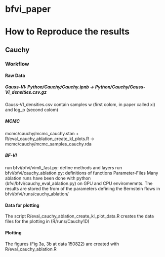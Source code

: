 # bfvi_paper

# How to Reproduce the results

## Cauchy
### Workflow
#### Raw Data
##### Gauss-VI: Python/Cauchy/Cauchy.ipnb → Python/Cauchy/Gauss-VI_densities.csv.gz
Gauss-VI_densities.csv contain samples w (first colom, in paper called xi) and log_p (second colom)

##### MCMC 
mcmc/cauchy/mcmc_cauchy.stan + R/eval_cauchy_ablation_create_kl_plots.R -> mcmc/cauchy/mcmc_samples_cauchy.rda 

##### BF-VI
run bfvi/bfvi/vimlt_fast.py: define methods and layers
run bfvi/bfvi/cauchy_ablation.py: definitions of functions
Parameter-Files 
Many ablation runs have been done with python (bfvi/bfvi/cauchy_eval_ablation.py) on GPU and CPU enviromemnts. The results are stored the from of the parameters defining the Bernstein flows in bfvi/bfvi/runs/cauchy_ablation/

#### Data for plotting
The script R/eval_cauchy_ablation_create_kl_plot_data.R creates the data files for the plotting in (R/runs/Cauchy1D)
#### Plotting
The figures (Fig 3a, 3b  at data 150822)  are created with  R/eval_cauchy_ablation.R
